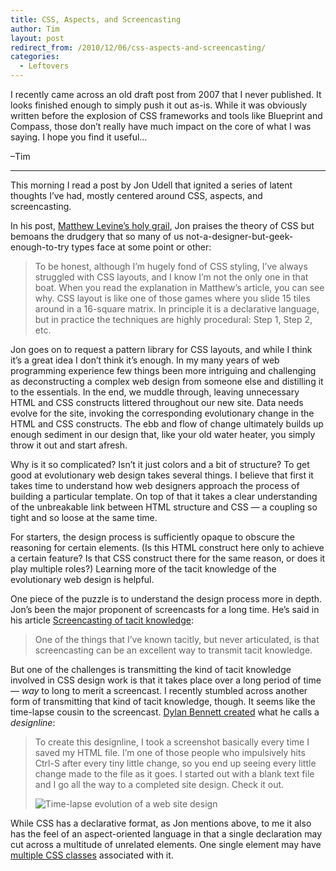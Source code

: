 ```yaml
---
title: CSS, Aspects, and Screencasting
author: Tim
layout: post
redirect_from: /2010/12/06/css-aspects-and-screencasting/
categories:
  - Leftovers
---
```

I recently came across an old draft post from 2007 that I never published. It looks finished enough to simply push it out as-is. While it was obviously written before the explosion of CSS frameworks and tools like Blueprint and Compass, those don&#8217;t really have much impact on the core of what I was saying. I hope you find it useful&#8230;

&#8211;Tim

* * *

This morning I read a post by Jon Udell that ignited a series of latent thoughts I&#8217;ve had, mostly centered around CSS, aspects, and screencasting.

In his post, [Matthew Levine’s holy grail][1], Jon praises the theory of CSS but bemoans the drudgery that so many of us not-a-designer-but-geek-enough-to-try types face at some point or other:

> To be honest, although I’m hugely fond of CSS styling, I’ve always struggled with CSS layouts, and I know I’m not the only one in that boat. When you read the explanation in Matthew’s article, you can see why. CSS layout is like one of those games where you slide 15 tiles around in a 16-square matrix. In principle it is a declarative language, but in practice the techniques are highly procedural: Step 1, Step 2, etc.

Jon goes on to request a pattern library for CSS layouts, and while I think it&#8217;s a great idea I don&#8217;t think it&#8217;s enough. In my many years of web programming experience few things been more intriguing and challenging as deconstructing a complex web design from someone else and distilling it to the essentials. In the end, we muddle through, leaving unnecessary HTML and CSS constructs littered throughout our new site. Data needs evolve for the site, invoking the corresponding evolutionary change in the HTML and CSS constructs. The ebb and flow of change ultimately builds up enough sediment in our design that, like your old water heater, you simply throw it out and start afresh.

<!--more-->

Why is it so complicated? Isn&#8217;t it just colors and a bit of structure? To get good at evolutionary web design takes several things. I believe that first it takes time to understand how web designers approach the process of building a particular template. On top of that it takes a clear understanding of the unbreakable link between HTML structure and CSS &#8212; a coupling so tight and so loose at the same time.

For starters, the design process is sufficiently opaque to obscure the reasoning for certain elements. (Is this HTML construct here only to achieve a certain feature? Is that CSS construct there for the same reason, or does it play multiple roles?) Learning more of the tacit knowledge of the evolutionary web design is helpful.

One piece of the puzzle is to understand the design process more in depth. Jon&#8217;s been the major proponent of screencasts for a long time. He&#8217;s said in his article [Screencasting of tacit knowledge][2]:

<blockquote class="pullQuote">One of the things that I&#8217;ve known tacitly, but never articulated, is that screencasting can be an excellent way to transmit tacit knowledge.</blockquote>

But one of the challenges is transmitting the kind of tacit knowledge involved in CSS design work is that it takes place over a long period of time &#8212; *way* to long to merit a screencast. I recently stumbled across another form of transmitting that kind of tacit knowledge, though. It seems like the time-lapse cousin to the screencast. [Dylan Bennett created][3] what he calls a *designline*:

> To create this designline, I took a screenshot basically every time I saved my HTML file. I&#8217;m one of those people who impulsively hits Ctrl-S after every tiny little change, so you end up seeing every little change made to the file as it goes. I started out with a blank text file and I go all the way to a completed site design. Check it out.
>
> ![Time-lapse evolution of a web site design][4]

While CSS has a declarative format, as Jon mentions above, to me it also has the feel of an aspect-oriented language in that a single declaration may cut across a multitude of unrelated elements. One single element may have [multiple CSS classes][5] associated with it.

 [1]: http://blog.jonudell.net/2007/01/22/matthew-levines-holy-grail/
 [2]: http://weblog.infoworld.com/udell/2006/09/19.html
 [3]: http://mboffin.com/post.aspx?id=1619 "MBoffin.com - Designline - A Design Timeline"
 [4]: http://timshadel.com/wp-content/uploads/2010/12/designline-openair.gif
 [5]: http://weblog.infoworld.com/udell/2004/02/09.html#a913 "Multivalued CSS class attributes"
